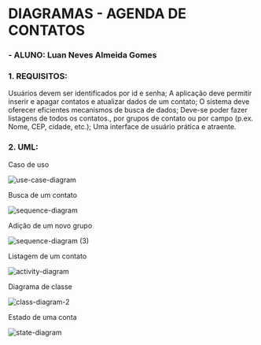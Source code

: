 # DIAGRAMAS - AGENDA DE CONTATOS

### - ALUNO: Luan Neves Almeida Gomes

### 1. REQUISITOS:
Usuários devem ser identificados por id e senha; A aplicação deve permitir inserir e apagar contatos e atualizar dados de um contato; O sistema deve oferecer eficientes mecanismos de busca de dados; Deve-se poder fazer listagens de todos os contatos., por grupos de contato ou por campo (p.ex. Nome, CEP, cidade, etc.); Uma interface de usuário prática e atraente.

### 2. UML: 

Caso de uso

![use-case-diagram](https://user-images.githubusercontent.com/84419760/126011198-407da1d2-60e6-457a-8ae7-d4b1d98bd5c7.png)

Busca de um contato

![sequence-diagram](https://user-images.githubusercontent.com/84419760/126011709-4d18a1dc-7fc3-4b93-9367-457cedb6d3ff.png)

Adição de um novo grupo

![sequence-diagram (3)](https://user-images.githubusercontent.com/84419760/126015917-dbabd351-6999-4dc3-b501-8f4d33aeea78.png)

Listagem de um contato

![activity-diagram](https://user-images.githubusercontent.com/84419760/126017269-ec022eb0-6f34-4a7b-84a6-8e4817b498e9.png)

Diagrama de classe

![class-diagram-2](https://user-images.githubusercontent.com/84419760/126017869-c5b97979-24ab-433a-8a15-af49b718e581.png)

Estado de uma conta

![state-diagram](https://user-images.githubusercontent.com/84419760/126018270-7a14a571-0504-4530-914c-aa91c4971bcc.png)

